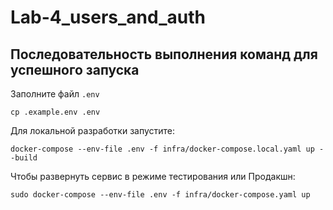 # Lab-4_users_and_auth

## Последовательность выполнения команд для успешного запуска

Заполните файл `.env`

```shell
cp .example.env .env
```

Для локальной разработки запустите:

```shell
docker-compose --env-file .env -f infra/docker-compose.local.yaml up --build
```

Чтобы развернуть сервис в режиме тестирования или Продакшн:

```shell
sudo docker-compose --env-file .env -f infra/docker-compose.yaml up
```
